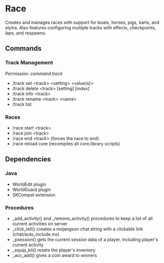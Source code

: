 # Race

Creates and manages races with support for boats, horses, pigs, karts, and elytra. Also features configuring multiple tracks
with effects, checkpoints, laps, and respawns.

## Commands

### Track Management

Permission: *command.track*

- /track set \<track> \<setting> <value(s)>
- /track delete \<track> [setting] [index]
- /track info \<track>
- /track rename \<track> \<name>
- /track list

### Races

- /race start \<track>
- /race join \<track>
- /race end \<track> (forces the race to end)
- /race reload core (recompiles all core.library scripts)

## Dependencies

### Java

- WorldEdit plugin
- WorldGuard plugin
- SKCompat extension

### Procedures

- _add_activity() and _remove_activity() procedures to keep a list of all current activities on server
- _click_tell() creates a mojangson chat string with a clickable link (chat/auto_include.ms)
- _psession() gets the current session data of a player, including player's current activity
- _equip_kit() resets the player's inventory
- _acc_add() gives a coin award to winners
